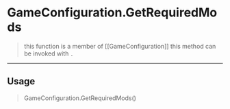 # GameConfiguration.GetRequiredMods
> this function is a member of [[GameConfiguration]]
> this method can be invoked with `.`
-----
## Usage
> GameConfiguration.GetRequiredMods()
